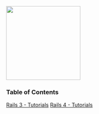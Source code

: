 <img src="https://raw.githubusercontent.com/OWASP/railsgoat/master/app/assets/images/railsgoat.png" align="center" height="200" width="200" >

### Table of Contents

[Rails 3 - Tutorials](./r3_tutorials)
[Rails 4 - Tutorials](./r4_tutorials)

